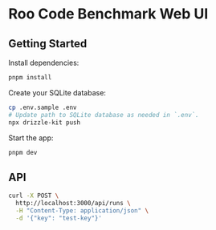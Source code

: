 # Roo Code Benchmark Web UI

## Getting Started

Install dependencies:

```sh
pnpm install
```

Create your SQLite database:

```sh
cp .env.sample .env
# Update path to SQLite database as needed in `.env`.
npx drizzle-kit push
```

Start the app:

```sh
pnpm dev
```

## API

```sh
curl -X POST \
  http://localhost:3000/api/runs \
  -H "Content-Type: application/json" \
  -d '{"key": "test-key"}'
```
